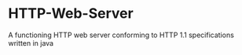 HTTP-Web-Server
===============

A functioning HTTP web server conforming to HTTP 1.1 specifications written in java
